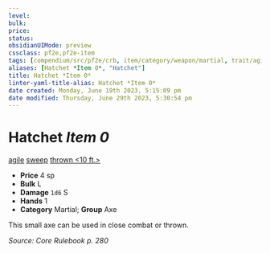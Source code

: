 ```yaml
---
level:
bulk:
price:
status:
obsidianUIMode: preview
cssclass: pf2e,pf2e-item
tags: [compendium/src/pf2e/crb, item/category/weapon/martial, trait/agile, trait/sweep, trait/thrown-10-ft]
aliases: [Hatchet *Item 0*, "Hatchet"]
title: Hatchet *Item 0*
linter-yaml-title-alias: Hatchet *Item 0*
date created: Monday, June 19th 2023, 5:15:09 pm
date modified: Thursday, June 29th 2023, 5:30:54 pm
---
```


# Hatchet *Item 0*

[agile](rules/traits/agile.md) [sweep](rules/traits/sweep.md) [thrown <10 ft.>](rules/traits/thrown.md)  

- **Price** 4 sp
- **Bulk** L
- **Damage** `1d6` S
- **Hands** 1
- **Category** Martial; **Group** Axe

This small axe can be used in close combat or thrown.

*Source: Core Rulebook p. 280*
